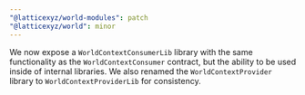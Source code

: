 ```yaml
---
"@latticexyz/world-modules": patch
"@latticexyz/world": minor
---
```


We now expose a `WorldContextConsumerLib` library with the same functionality as the `WorldContextConsumer` contract, but the ability to be used inside of internal libraries.
We also renamed the `WorldContextProvider` library to `WorldContextProviderLib` for consistency.

